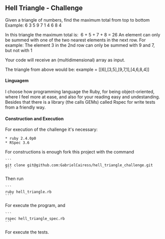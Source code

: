 ## Hell Triangle - Challenge

Given a triangle of numbers, find the maximum total from top to bottom
Example:
                6
               3 5
              9 7 1
             4 6 8 4

  In this triangle the maximum total is: ​ 6 + 5 + 7 + 8 = 26
An element can only be summed with one of the two nearest elements in the next row.
For example: The element 3 in the 2nd row can only be summed with 9 and 7, but not with 1

  Your code will receive an (multidimensional) array as input.

  The triangle from above would be:
  example = [[6],[3,5],[9,7,1],[4,6,8,4]]


#### Linguagem

  I choose how programming language the Ruby, for being object-oriented, where I feel more at ease,
and also for your reading easy and undestanding.
  Besides that there is a library (the calls GEMs) called Rspec for write tests from a friendly way.

#### Construction and Execution

  For execution of the challenge it's necessary:

    * ruby 2.4.0p0
    * RSpec 3.6

  For constructions is enough fork this project with the command

    ```
    git clone git@github.com:GabrielCairess/hell_triangle_challenge.git
    ```

  Then run

    ```
    ruby hell_triangle.rb
    ```

  For execute the program, and

    ```
    rspec hell_triangle_spec.rb
    ```

  For execute the tests.




